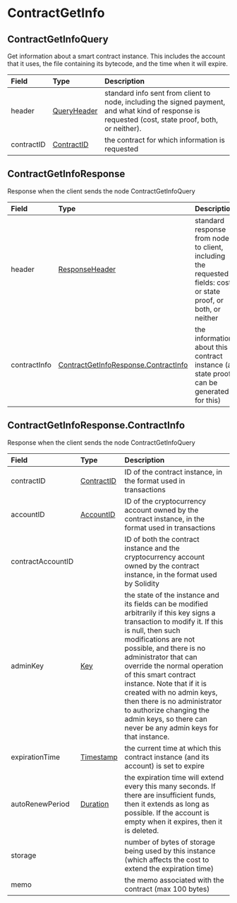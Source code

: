 # ContractGetInfo

## ContractGetInfoQuery

Get information about a smart contract instance. This includes the account that it uses, the file containing its bytecode, and the time when it will expire.

| Field | Type | Description |
| :--- | :--- | :--- |
| header | [QueryHeader](../miscellaneous/queryheader.md) | standard info sent from client to node, including the signed payment, and what kind of response is requested \(cost, state proof, both, or neither\). |
| contractID | [ContractID](../basic-types/contractid.md) | the contract for which information is requested |

## ContractGetInfoResponse

Response when the client sends the node ContractGetInfoQuery

| Field | Type | Description |
| :--- | :--- | :--- |
| header | [ResponseHeader](../miscellaneous/responseheader.md) | standard response from node to client, including the requested fields: cost, or state proof, or both, or neither |
| contractInfo | [ContractGetInfoResponse.ContractInfo](contractgetinfo.md#contractgetinforesponse-contractinfo) | the information about this contract instance \(a state proof can be generated for this\) |

## ContractGetInfoResponse.ContractInfo

Response when the client sends the node ContractGetInfoQuery

| Field | Type | Description |
| :--- | :--- | :--- |
| contractID | [ContractID](../basic-types/contractid.md) | ID of the contract instance, in the format used in transactions |
| accountID | [AccountID](../basic-types/accountid.md) | ID of the cryptocurrency account owned by the contract instance, in the format used in transactions |
| contractAccountID |  | ID of both the contract instance and the cryptocurrency account owned by the contract instance, in the format used by Solidity |
| adminKey | [Key](../basic-types/key.md) | the state of the instance and its fields can be modified arbitrarily if this key signs a transaction to modify it. If this is null, then such modifications are not possible, and there is no administrator that can override the normal operation of this smart contract instance. Note that if it is created with no admin keys, then there is no administrator to authorize changing the admin keys, so there can never be any admin keys for that instance. |
| expirationTime | [Timestamp](../miscellaneous/timestamp.md#timestamp) | the current time at which this contract instance \(and its account\) is set to expire |
| autoRenewPeriod | [Duration](../miscellaneous/duration.md) | the expiration time will extend every this many seconds. If there are insufficient funds, then it extends as long as possible. If the account is empty when it expires, then it is deleted. |
| storage |  | number of bytes of storage being used by this instance \(which affects the cost to extend the expiration time\) |
| memo |  | the memo associated with the contract \(max 100 bytes\) |

